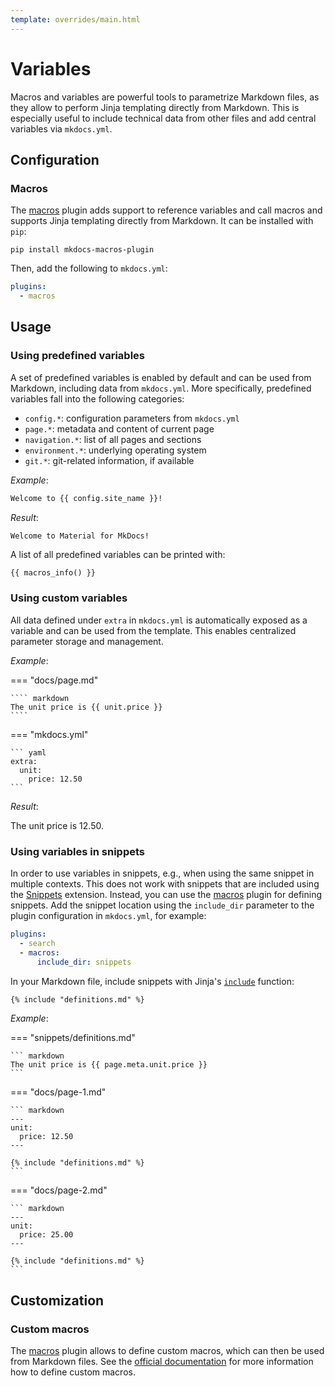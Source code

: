 ```yaml
---
template: overrides/main.html
---
```


# Variables

Macros and variables are powerful tools to parametrize Markdown files, as they 
allow to perform Jinja templating directly from Markdown. This is especially 
useful to include technical data from other files and add central variables via 
`mkdocs.yml`.

## Configuration

### Macros

The [macros][1] plugin adds support to reference variables and call macros and 
supports Jinja templating directly from Markdown. It can be installed with
`pip`:

```
pip install mkdocs-macros-plugin
```

Then, add the following to `mkdocs.yml`:

``` yaml
plugins:
  - macros
```

  [1]: https://github.com/fralau/mkdocs_macros_plugin

## Usage

### Using predefined variables

A set of predefined variables is enabled by default and can be used from 
Markdown, including data from `mkdocs.yml`. More specifically, predefined 
variables fall into the following categories:

- `config.*`: configuration parameters from `mkdocs.yml`
- `page.*`: metadata and content of current page
- `navigation.*`: list of all pages and sections
- `environment.*`: underlying operating system
- `git.*`: git-related information, if available

_Example_:

``` markdown
Welcome to {{ config.site_name }}!
```

_Result_:

``` markdown
Welcome to Material for MkDocs!
```

A list of all predefined variables can be printed with:

```
{{ macros_info() }}
```

### Using custom variables

All data defined under `extra` in `mkdocs.yml` is automatically exposed as a
variable and can be used from the template. This enables centralized parameter
storage and management.

_Example_:

=== "docs/page.md"

    ```` markdown
    The unit price is {{ unit.price }}
    ````

=== "mkdocs.yml"

    ``` yaml
    extra:
      unit:
        price: 12.50
    ```

_Result_:

The unit price is 12.50.

### Using variables in snippets

In order to use variables in snippets, e.g., when using the same snippet in
multiple contexts. This does not work with snippets that are included using the
[Snippets][2] extension. Instead, you can use the [macros][3] plugin for
defining snippets. Add the snippet location using the `include_dir` parameter
to the plugin configuration in `mkdocs.yml`, for example:

``` yaml
plugins:
  - search
  - macros:
      include_dir: snippets
```

In your Markdown file, include snippets with Jinja's [`include`][4] function:

``` markdown
{% include "definitions.md" %}
```

_Example_:

=== "snippets/definitions.md"

    ``` markdown
    The unit price is {{ page.meta.unit.price }}
    ```

=== "docs/page-1.md"

    ``` markdown
    ---
    unit:
      price: 12.50
    ---

    {% include "definitions.md" %}
    ```

=== "docs/page-2.md"

    ``` markdown
    ---
    unit:
      price: 25.00
    ---

    {% include "definitions.md" %}
    ```

  [2]: https://facelessuser.github.io/pymdown-extensions/extensions/snippets/
  [3]: #macros
  [4]: https://jinja.palletsprojects.com/en/2.11.x/templates/#include

## Customization

### Custom macros

The [macros][1] plugin allows to define custom macros, which can then be used
from Markdown files. See the [official documentation][5] for more information
how to define custom macros.

  [5]: https://mkdocs-macros-plugin.readthedocs.io/en/latest/python/
